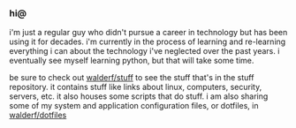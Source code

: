 ### hi@
i'm just a regular guy who didn't pursue a career in technology but has been using it for decades. i'm currently in the process of learning and re-learning everything i can about the technology i've neglected over the past years. i eventually see myself learning python, but that will take some time. 

be sure to check out [walderf/stuff](../stuff/) to see the stuff that's in the stuff repository. it contains stuff like links about linux, computers, security, servers, etc. it also houses some scripts that do stuff. i am also sharing some of my system and application configuration files, or dotfiles, in [walderf/dotfiles](../dotfiles/)

